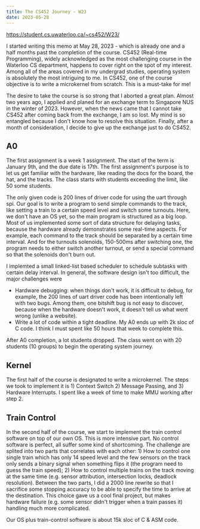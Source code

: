 ```yaml
---
title: The CS452 Journey - W23
date: 2023-05-28
---
```


https://student.cs.uwaterloo.ca/~cs452/W23/

I started writing this memo at May 28, 2023 - which is already one and a half months past the completion of the course. CS452 (Real-time Programming), widely acknowledged as the most challenging course in the Waterloo CS department, happens to cover right on the spot of my interest. Among all of the areas covered in my undergrad studies, operating system is absolutely the most intriguing to me. In CS452, one of the course objective is to write a microkernel from scratch. This is a must-take for me!

The desire to take the course is so strong that I aborted a great plan. Almost two years ago, I applied and planed for an exchange term to Singapore NUS in the winter of 2023. However, when the news came that I cannot take CS452 after coming back from the exchange, I am so lost. My mind is so entangled because I don't know how to resolve this situation. Finally, after a month of consideration, I decide to give up the exchange just to do CS452.

## A0

The first assignment is a week 1 assignment. The start of the term is January 9th, and the due date is 17th. The first assignment's purpose is to let us get familiar with the hardware, like reading the docs for the board, the hat, and the tracks. The class starts with students exceeding the limit, like 50 some students.

The only given code is 200 lines of driver code for using the uart through spi. Our goal is to write a program to send simple commands to the track, like setting a train to a certain speed level and switch some turnouts. Here, we don't have an OS yet, so the main program is structured as a big loop. Most of us implemented some sort of data structure for delaying tasks, because the hardware already demonstrates some real-time aspects. For example, each command to the track should be separated by a certain time interval. And for the turnouts solenoids, 150-500ms after switching one, the program needs to either switch another turnout, or send a special command so that the solenoids don't burn out.

I implemted a small linked-list based scheduler to schedule subtasks with certain delay interval. In general, the software design isn't too difficult, the major challenges were

- Hardware debugging: when things don't work, it is difficult to debug, for example, the 200 lines of uart driver code has been intentionally left with two bugs. Among them, one bitshift bug is not easy to discover, because when the hardware doesn't work, it doesn't tell us what went wrong (unlike a website).
- Write a lot of code within a tight deadline. My A0 ends up with 2k sloc of C code. I think I must spent like 50 hours that week to complete this.

After A0 completion, a lot students dropped. The class went on with 20 students (10 groups) to begin the operating system journey.

## Kernel

The first half of the course is designated to write a microkernel. The steps we took to implement it is 1) Context Switch 2) Message Passing, and 3) Hardware Interrupts. I spent like a week of time to make MMU working after step 2.

## Train Control

In the second half of the course, we start to implement the train control software on top of our own OS. This is more intensive part. No control software is perfect, all suffer some kind of shortcoming. The challenge are splited into two parts that correlates with each other: 1) How to control one single train which has only 14 speed level and the few sensors on the track only sends a binary signal when something flips it (the program need to guess the train speed); 2) How to control multiple trains on the track moving at the same time (e.g. sensor attribution, intersection locks, deadlock resolution). Between the two parts, I did a 2000 line rewrite so that I sacrifice some stopping accuracy to be able to specify the time to arrive at the destination. This choice gave us a cool final project, but makes hardware failure (e.g. some sensor didn't trigger when a train passes it) handling much more complicated.

Our OS plus train-control software is about 15k sloc of C & ASM code.
